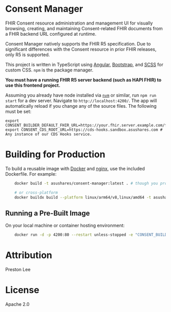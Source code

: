 # Consent Manager

FHIR Consent resource administration and management UI for visually browsing, creating, and maintaining Consent-related FHIR documents from a FHIR backend URL configured at runtime.

Consent Manager natively supports the FHIR R5 specification. Due to significant differences with the Consent resource in prior FHIR releases, only R5 is supported.

This project is written in TypeScript using [Angular](https://angular.io), [Bootstrap](https://getbootstrap.com/), and [SCSS](http://sass-lang.com) for custom CSS. `npm` is the package manager.

**You must have a running FHIR R5 server backend (such as HAPI FHIR) to use this frontend project.**

 Assuming you already have node installed via [`nvm`](https://github.com/nvm-sh/nvm) or similar, run `npm run start` for a dev server. Navigate to `http://localhost:4200/`. The app will automatically reload if you change any of the source files. The following must be set:

	export CONSENT_BUILDER_DEFAULT_FHIR_URL=https://your.fhir.server.example.com/fhir
	export CONSENT_CDS_ROOT_URL=https://cds-hooks.sandbox.asushares.com # Any instance of our CDS Hooks service.


# Building for Production

To build a reusable image with [Docker](https://www.docker.com) and [nginx](http://nginx.org), use the included Dockerfile. For example:

```sh
	docker build -t asushares/consent-manager:latest . # though you probably want your own repo and tag strings :)

	# or cross-platform
	docker buildx build --platform linux/arm64/v8,linux/amd64 -t asushares/consent-manager:latest . --push
```

## Running a Pre-Built Image

On your local machine or container hosting environment:

```sh
	docker run -d -p 4200:80 --restart unless-stopped -e "CONSENT_BUILDER_DEFAULT_FHIR_URL=http://localhost:3000" asushares/consent-manager:latest # or any official tag
```


# Attribution

Preston Lee

# License

Apache 2.0
